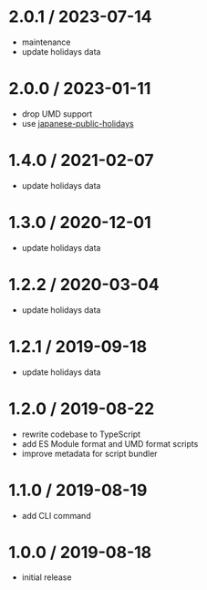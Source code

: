 # 2.0.1 / 2023-07-14

- maintenance
- update holidays data

# 2.0.0 / 2023-01-11

- drop UMD support
- use [japanese-public-holidays](https://github.com/sasaplus1/japanese-public-holidays)

# 1.4.0 / 2021-02-07

- update holidays data

# 1.3.0 / 2020-12-01

- update holidays data

# 1.2.2 / 2020-03-04

- update holidays data

# 1.2.1 / 2019-09-18

- update holidays data

# 1.2.0 / 2019-08-22

- rewrite codebase to TypeScript
- add ES Module format and UMD format scripts
- improve metadata for script bundler

# 1.1.0 / 2019-08-19

- add CLI command

# 1.0.0 / 2019-08-18

- initial release
